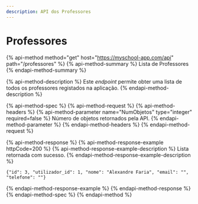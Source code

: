 ```yaml
---
description: API dos Professores
---
```


# Professores

{% api-method method="get" host="https://myschool-app.com/api" path="/professores" %}
{% api-method-summary %}
Lista de Professores
{% endapi-method-summary %}

{% api-method-description %}
Este _endpoint_ permite obter uma lista de todos os professores registados na aplicação.
{% endapi-method-description %}

{% api-method-spec %}
{% api-method-request %}
{% api-method-headers %}
{% api-method-parameter name="NumObjetos" type="integer" required=false %}
Número de objetos retornados pela API.
{% endapi-method-parameter %}
{% endapi-method-headers %}
{% endapi-method-request %}

{% api-method-response %}
{% api-method-response-example httpCode=200 %}
{% api-method-response-example-description %}
Lista retornada com sucesso.
{% endapi-method-response-example-description %}

```
{"id": 3, "utilizador_id": 1, "nome": "Alexandre Faria", "email": "", "telefone": ""}
```
{% endapi-method-response-example %}
{% endapi-method-response %}
{% endapi-method-spec %}
{% endapi-method %}



